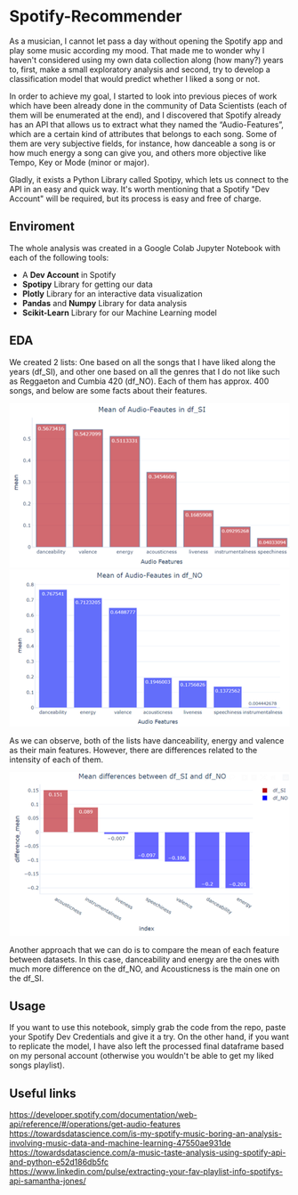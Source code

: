 # Spotify-Recommender

  As a musician, I cannot let pass a day without opening the Spotify app and play some music according my mood. That made me to wonder why I haven't considered using my own data collection along (how many?) years to, first, make a small exploratory analysis and second, try to develop a classification model that would predict whether I liked a song or not.

In order to achieve my goal, I started to look into previous pieces of work which have been already done in the community of Data Scientists (each of them will be enumerated at the end), and I discovered that Spotify already has an API that allows us to extract what they named the “Audio-Features”, which are a certain kind of attributes that belongs to each song. Some of them are very subjective fields, for instance, how danceable a song is or how much energy a song can give you, and others more objective like Tempo, Key or Mode (minor or major).

Gladly, it exists a Python Library called Spotipy, which lets us connect to the API in an easy and quick way. It's worth mentioning that a Spotify "Dev Account" will be required, but its process is easy and free of charge.

  
 ## Enviroment
 
The whole analysis was created in a Google Colab Jupyter Notebook with each of the following tools:
 
- A **Dev Account** in Spotify
- **Spotipy** Library for getting our data
-	**Plotly** Library for an interactive data visualization
-	**Pandas** and **Numpy** Library for data analysis
-	**Scikit-Learn** Library for our Machine Learning model

## EDA
  
 We created 2 lists: One based on all the songs that I have liked along the years (df_SI), and other one based on all the genres that I do not like such as Reggaeton and Cumbia 420 (df_NO). Each of them has approx. 400 songs, and below are some facts about their features.
    
  ![alt text](https://github.com/agonzalezramos/Spotify-Recommender/blob/main/img1.png?raw=true)
  ![alt text](https://github.com/agonzalezramos/Spotify-Recommender/blob/main/img2.png?raw=true)
  
 As we can observe, both of the lists have danceability, energy and valence as their main features. However, there are differences related to the intensity of each of them.

  ![alt text](https://github.com/agonzalezramos/Spotify-Recommender/blob/main/img3.png?raw=true)
  
  Another approach that we can do is to compare the mean of each feature between datasets. In this case, danceability and energy are the ones with much more difference on the df_NO, and Acousticness is the main one on the df_SI.

 ## Usage
 
 If you want to use this notebook, simply grab the code from the repo, paste your Spotify Dev Credentials and give it a try. On the other hand, if you want to replicate the model, I have also left the processed final dataframe based on my personal account  (otherwise you wouldn't be able to get my liked songs playlist).


## Useful links

https://developer.spotify.com/documentation/web-api/reference/#/operations/get-audio-features <br />
https://towardsdatascience.com/is-my-spotify-music-boring-an-analysis-involving-music-data-and-machine-learning-47550ae931de <br />
https://towardsdatascience.com/a-music-taste-analysis-using-spotify-api-and-python-e52d186db5fc  <br />
https://www.linkedin.com/pulse/extracting-your-fav-playlist-info-spotifys-api-samantha-jones/ <br />
